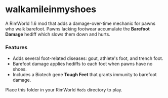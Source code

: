 # walkamileinmyshoes

A RimWorld 1.6 mod that adds a damage-over-time mechanic for pawns who walk barefoot.
Pawns lacking footwear accumulate the **Barefoot Damage** hediff which slows them down and hurts.

### Features
- Adds several foot-related diseases: gout, athlete's foot, and trench foot.
- Barefoot damage applies hediffs to each foot when pawns have no shoes.
- Includes a Biotech gene **Tough Feet** that grants immunity to barefoot damage.

Place this folder in your RimWorld `Mods` directory to play.

